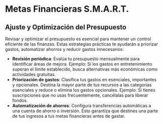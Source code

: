 # Metas Financieras S.M.A.R.T.

## Ajuste y Optimización del Presupuesto
Revisar y optimizar el presupuesto es esencial para mantener un control eficiente de las finanzas. Estas estrategias prácticas te ayudarán a priorizar gastos, automatizar ahorros y reducir gastos innecesarios:
- **Revisión periódica**: Evalúa tu presupuesto mensualmente para identificar áreas de mejora.
Ejemplo: Si los gastos en entretenimiento superan el límite establecido, busca alternativas más económicas como actividades gratuitas.
- **Priorización de gastos**: Clasifica tus gastos en esenciales, importantes y opcionales. Destina la mayor parte de tus recursos a las categorías esenciales y reduce o elimina los gastos opcionales.
Ejemplo: Si tienes suscripciones que no usas frecuentemente, cancélalas para liberar fondos.
- **Automatización de ahorros**: Configura transferencias automáticas a una cuenta de ahorro o inversión. Esto garantiza que destines una parte de tus ingresos a tus metas financieras antes de gastar.


